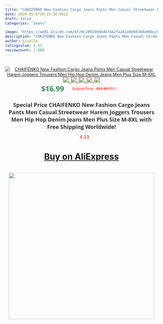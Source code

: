 ```yaml
---
title: "CHAIFENKO New Fashion Cargo Jeans Pants Men Casual Streetwear Harem Joggers Trousers Men Hip Hop Denim Jeans Men Plus Size M-8XL"
date: 2020-05-6T10:25:36.892Z
draft: false
categories: "Jeans"

image: "https://ae01.alicdn.com/kf/Hc109299db4b7442fa261e8b6838da96bo/CHAIFENKO-New-Fashion-Cargo-Jeans-Pants-Men-Casual-Streetwear-Harem-Joggers-Trousers-Men-Hip-Hop-Denim.jpg"
description: "CHAIFENKO New Fashion Cargo Jeans Pants Men Casual Streetwear Harem Joggers Trousers Men Hip Hop Denim Jeans Men Plus Size M-8XL"
author: Giselle
ratingvalue: 4.33
reviewcount: 1.888
---
```

<br>
<div style="text-align: center;">
<a href="https://s.click.aliexpress.com/e/_AV9dxf" target="_blank" rel="nofollow noopener noreferrer"><img alt="CHAIFENKO New Fashion Cargo Jeans Pants Men Casual Streetwear Harem Joggers Trousers Men Hip Hop Denim Jeans Men Plus Size M-8XL" class="magnifier-image" src="https://ae01.alicdn.com/kf/Hc109299db4b7442fa261e8b6838da96bo/CHAIFENKO-New-Fashion-Cargo-Jeans-Pants-Men-Casual-Streetwear-Harem-Joggers-Trousers-Men-Hip-Hop-Denim.jpg_640x640.jpg">
<br>
<img style="border:1px solid salmon" src="https://ae01.alicdn.com/kf/Hc109299db4b7442fa261e8b6838da96bo/CHAIFENKO-New-Fashion-Cargo-Jeans-Pants-Men-Casual-Streetwear-Harem-Joggers-Trousers-Men-Hip-Hop-Denim.jpg_120x120.jpg">&nbsp;&nbsp;<img style="border:1px solid salmon" src="https://ae01.alicdn.com/kf/H3eb08c42e2a1427bbd6d5e41e2d6eaf0i/CHAIFENKO-New-Fashion-Cargo-Jeans-Pants-Men-Casual-Streetwear-Harem-Joggers-Trousers-Men-Hip-Hop-Denim.jpg_120x120.jpg">&nbsp;&nbsp;<img style="border:1px solid salmon" src="https://ae01.alicdn.com/kf/H7ee3290aba01434f80c0bafe0b69c50d8/CHAIFENKO-New-Fashion-Cargo-Jeans-Pants-Men-Casual-Streetwear-Harem-Joggers-Trousers-Men-Hip-Hop-Denim.jpg_120x120.jpg">&nbsp;&nbsp;<img style="border:1px solid salmon" src="https://ae01.alicdn.com/kf/Hb3570615305d42048debcc4e6355762bt/CHAIFENKO-New-Fashion-Cargo-Jeans-Pants-Men-Casual-Streetwear-Harem-Joggers-Trousers-Men-Hip-Hop-Denim.jpg_120x120.jpg">&nbsp;&nbsp;<img style="border:1px solid salmon" src="https://ae01.alicdn.com/kf/Hd27e88d9a36841d0ba88f61498a5d992D/CHAIFENKO-New-Fashion-Cargo-Jeans-Pants-Men-Casual-Streetwear-Harem-Joggers-Trousers-Men-Hip-Hop-Denim.jpg_120x120.jpg"></a></div><br0>
<div style="text-align: center;"><span style="background-color: white; border: 0px; box-sizing: border-box; color: seagreen; display: inline-block; font-family: &quot;open sans&quot; , &quot;arial&quot; , &quot;helvetica&quot; , sans-serif , &quot;heiti&quot;; font-size: 24px; font-stretch: inherit; font-weight: 700; line-height: inherit; margin: 0px 10px 0px 0px; padding: 0px; vertical-align: middle;">$16.99 </span>
<span style="background: rgb(255 , 241 , 241); border-radius: 3px; border: 0px; box-sizing: border-box; color: #ff4747; display: inline-block; font-family: inherit; font-size: 12px; font-stretch: inherit; font-style: inherit; font-variant: inherit; font-weight: 600; line-height: inherit; margin: 0px; padding: 2px 5px; transform: scale(0.9); vertical-align: middle;">Original Price : <b style="text-decoration: line-through;">$33.98 </b> 50%&nbsp;&nbsp;</span></div>
<h1 style="color: #333333; display: inline-block; font-family: &quot;open sans&quot; , &quot;arial&quot; , &quot;helvetica&quot; , sans-serif , &quot;heiti&quot;; font-size: 18px; font-stretch: inherit; font-weight: 700; text-align: center;">Special Price CHAIFENKO New Fashion Cargo Jeans Pants Men Casual Streetwear Harem Joggers Trousers Men Hip Hop Denim Jeans Men Plus Size M-8XL with Free Shipping Worldwide!</h1>
<div style="color: #ff4747; text-align: center;">
<img src="https://4.bp.blogspot.com/-M0ZcTcb-5uY/XleCXlxnR4I/AAAAAAAAAEc/OrjgMkXV1oMQFaCRZj5HQwOCBcu3w1FegCPcBGAYYCw/s1600/star.png" style="height: 15px;">&nbsp;<b>4.33</b></div>
<div class="button_cont" align="center"><a class="buynow_a" href="https://s.click.aliexpress.com/e/_AV9dxf" target="_blank" rel="nofollow noopener noreferrer"><H1>Buy on AliExpress</H1></a></div><br>
<div class="separator" style="clear: both; text-align: center;">
<img src="https://lh3.googleusercontent.com/-pTy5HemUv9M/XlePHvY0dAI/AAAAAAAAAE4/0nX5iRUoIWY8eMW9Dpxeirr157OZliDIgCLcBGAsYHQ/s1600/badge.gif" width="480">
</div>
